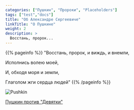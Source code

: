 ```yaml
---
categories: ["Пушкин", "Пророки", "Placeholders"]
tags: ["test","docs"]
title: "Об Александре Сергеевиче"
linkTitle: "О Пушкине"
weight: 2
description: >
  Восстань, пророк...
---
```


{{% pageinfo %}}
"Восстань, пророк, и виждь, и внемли,

Исполнись волею моей,

И, обходя моря и земли,

Глаголом жги сердца людей"
{{% /pageinfo %}}

![Pushkin](/Pushkin.png)

[Пушкин против "Девятки"](http://samlib.ru/m/miheew_w_g/pushkin.shtml)
